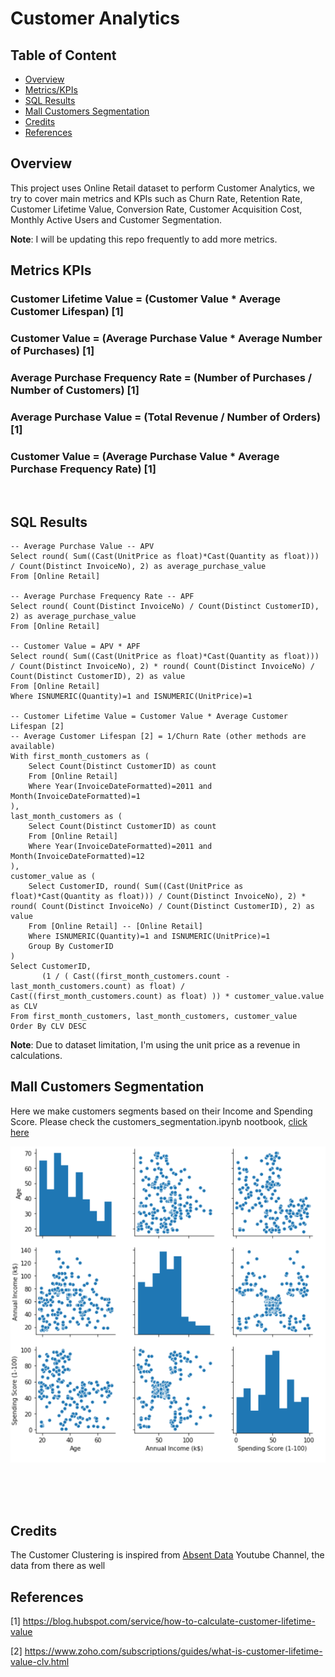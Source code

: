 
# Customer Analytics

## Table of Content

- [Overview](#overview)
- [Metrics/KPIs](#metrics-kpis)
- [SQL Results](#sql-results)
- [Mall Customers Segmentation](#mall-customers-segmentation)
- [Credits](#credits)
- [References](#references)

## Overview

This project uses Online Retail dataset to perform Customer Analytics, we try to cover main metrics and KPIs such as Churn Rate, Retention Rate, Customer Lifetime Value, Conversion Rate,  Customer Acquisition Cost, Monthly Active Users and Customer Segmentation.

**Note**: I will be updating this repo frequently to add more metrics.


## Metrics KPIs

### Customer Lifetime Value = (Customer Value * Average Customer Lifespan) [1]
### Customer Value = (Average Purchase Value * Average Number of Purchases) [1]
### Average Purchase Frequency Rate = (Number of Purchases / Number of Customers) [1]
### Average Purchase Value = (Total Revenue / Number of Orders) [1]
### Customer Value = (Average Purchase Value * Average Purchase Frequency Rate) [1]



<br>

## SQL Results

```
-- Average Purchase Value -- APV
Select round( Sum((Cast(UnitPrice as float)*Cast(Quantity as float))) / Count(Distinct InvoiceNo), 2) as average_purchase_value
From [Online Retail]

-- Average Purchase Frequency Rate -- APF
Select round( Count(Distinct InvoiceNo) / Count(Distinct CustomerID), 2) as average_purchase_value
From [Online Retail]

-- Customer Value = APV * APF
Select round( Sum((Cast(UnitPrice as float)*Cast(Quantity as float))) / Count(Distinct InvoiceNo), 2) * round( Count(Distinct InvoiceNo) / Count(Distinct CustomerID), 2) as value
From [Online Retail]
Where ISNUMERIC(Quantity)=1 and ISNUMERIC(UnitPrice)=1

-- Customer Lifetime Value = Customer Value * Average Customer Lifespan [2]
-- Average Customer Lifespan [2] = 1/Churn Rate (other methods are available)
With first_month_customers as (
	Select Count(Distinct CustomerID) as count
	From [Online Retail] 
	Where Year(InvoiceDateFormatted)=2011 and Month(InvoiceDateFormatted)=1
),
last_month_customers as (
	Select Count(Distinct CustomerID) as count
	From [Online Retail] 
	Where Year(InvoiceDateFormatted)=2011 and Month(InvoiceDateFormatted)=12
),
customer_value as (
	Select CustomerID, round( Sum((Cast(UnitPrice as float)*Cast(Quantity as float))) / Count(Distinct InvoiceNo), 2) * round( Count(Distinct InvoiceNo) / Count(Distinct CustomerID), 2) as value
	From [Online Retail] -- [Online Retail]
	Where ISNUMERIC(Quantity)=1 and ISNUMERIC(UnitPrice)=1
	Group By CustomerID
)
Select CustomerID,
	   (1 / ( Cast((first_month_customers.count - last_month_customers.count) as float) / Cast((first_month_customers.count) as float) )) * customer_value.value as CLV
From first_month_customers, last_month_customers, customer_value
Order By CLV DESC
```

**Note**: Due to dataset limitation, I'm using the unit price as a revenue in calculations.

## Mall Customers Segmentation

Here we make customers segments based on their Income and Spending Score. Please check the customers_segmentation.ipynb nootbook, [click here](customers_segmentation.ipynb)

![customers_segmentation_icon](customers_segmentation_icon.png)

<br> <br> <br>

## Credits

The Customer Clustering is inspired from [Absent Data](https://www.youtube.com/watch?v=iwUli5gIcU0) Youtube Channel, the data from there as well


## References

[1] https://blog.hubspot.com/service/how-to-calculate-customer-lifetime-value

[2] https://www.zoho.com/subscriptions/guides/what-is-customer-lifetime-value-clv.html


